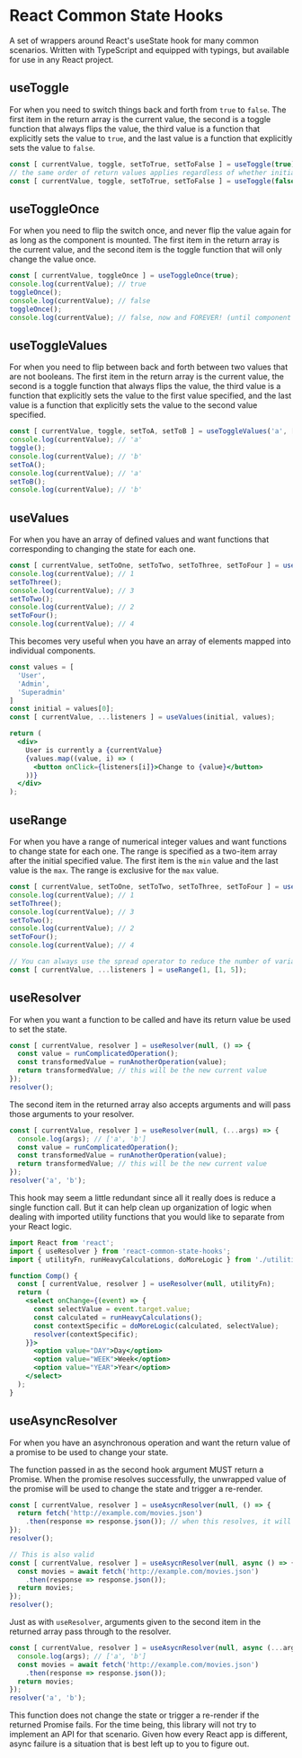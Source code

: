# React Common State Hooks

A set of wrappers around React's useState hook for many common scenarios.
Written with TypeScript and equipped with typings, but available for use
in any React project.

## useToggle

For when you need to switch things back and forth from `true` to `false`.
The first item in the return array is the current value, the second is a
toggle function that always flips the value, the third value is a function
that explicitly sets the value to `true`, and the last value is a function
that explicitly sets the value to `false`.

```javascript
const [ currentValue, toggle, setToTrue, setToFalse ] = useToggle(true);
// the same order of return values applies regardless of whether initially `true` or `false`
const [ currentValue, toggle, setToTrue, setToFalse ] = useToggle(false);
```

## useToggleOnce

For when you need to flip the switch once, and never flip the value again
for as long as the component is mounted. The first item in the return array
is the current value, and the second item is the toggle function that will
only change the value once.

```javascript
const [ currentValue, toggleOnce ] = useToggleOnce(true);
console.log(currentValue); // true
toggleOnce();
console.log(currentValue); // false
toggleOnce();
console.log(currentValue); // false, now and FOREVER! (until component is unmounted)
```

## useToggleValues

For when you need to flip between back and forth between two values that
are not booleans. The first item in the return array is the current value,
the second is a toggle function that always flips the value, the third value
is a function that explicitly sets the value to the first value specified,
and the last value is a function that explicitly sets the value to the second
value specified.

```javascript
const [ currentValue, toggle, setToA, setToB ] = useToggleValues('a', ['a', 'b']);
console.log(currentValue); // 'a'
toggle();
console.log(currentValue); // 'b'
setToA();
console.log(currentValue); // 'a'
setToB();
console.log(currentValue); // 'b'
```

## useValues

For when you have an array of defined values and want functions that
corresponding to changing the state for each one.

```javascript
const [ currentValue, setToOne, setToTwo, setToThree, setToFour ] = useValues(1, [1, 2, 3, 4]);
console.log(currentValue); // 1
setToThree();
console.log(currentValue); // 3
setToTwo();
console.log(currentValue); // 2
setToFour();
console.log(currentValue); // 4
```

This becomes very useful when you have an array of elements mapped
into individual components.

```jsx
const values = [
  'User',
  'Admin',
  'Superadmin'
]
const initial = values[0];
const [ currentValue, ...listeners ] = useValues(initial, values);

return (
  <div>
    User is currently a {currentValue}
    {values.map((value, i) => (
      <button onClick={listeners[i]}>Change to {value}</button>
    ))}
  </div>
);
```

## useRange

For when you have a range of numerical integer values and want functions
to change state for each one. The range is specified as a two-item array
after the initial specified value. The first item is the `min` value
and the last value is the `max`. The range is exclusive for the `max` value.

```javascript
const [ currentValue, setToOne, setToTwo, setToThree, setToFour ] = useRange(1, [1, 5]);
console.log(currentValue); // 1
setToThree();
console.log(currentValue); // 3
setToTwo();
console.log(currentValue); // 2
setToFour();
console.log(currentValue); // 4

// You can always use the spread operator to reduce the number of variables.
const [ currentValue, ...listeners ] = useRange(1, [1, 5]);
```

## useResolver

For when you want a function to be called and have its return value be used
to set the state.

```javascript
const [ currentValue, resolver ] = useResolver(null, () => {
  const value = runComplicatedOperation();
  const transformedValue = runAnotherOperation(value);
  return transformedValue; // this will be the new current value
});
resolver();
```

The second item in the returned array also accepts arguments and will pass
those arguments to your resolver.

```javascript
const [ currentValue, resolver ] = useResolver(null, (...args) => {
  console.log(args); // ['a', 'b']
  const value = runComplicatedOperation();
  const transformedValue = runAnotherOperation(value);
  return transformedValue; // this will be the new current value
});
resolver('a', 'b');
```

This hook may seem a little redundant since all it really does is
reduce a single function call. But it can help clean up organization
of logic when dealing with imported utility functions that you would
like to separate from your React logic.

```jsx
import React from 'react';
import { useResolver } from 'react-common-state-hooks';
import { utilityFn, runHeavyCalculations, doMoreLogic } from './utilities';

function Comp() {
  const [ currentValue, resolver ] = useResolver(null, utilityFn);
  return (
    <select onChange={(event) => {
      const selectValue = event.target.value;
      const calculated = runHeavyCalculations();
      const contextSpecific = doMoreLogic(calculated, selectValue);
      resolver(contextSpecific);
    }}>
      <option value="DAY">Day</option>
      <option value="WEEK">Week</option>
      <option value="YEAR">Year</option>
    </select>
  );
}
```

## useAsyncResolver

For when you have an asynchronous operation and want the return value
of a promise to be used to change your state.

The function passed in as the second hook argument MUST return a Promise.
When the promise resolves successfully, the unwrapped value of the promise
will be used to change the state and trigger a re-render.

```javascript
const [ currentValue, resolver ] = useAsycnResolver(null, () => {
  return fetch('http://example.com/movies.json')
    .then(response => response.json()); // when this resolves, it will be the new value of the state
});
resolver();

// This is also valid
const [ currentValue, resolver ] = useAsycnResolver(null, async () => {
  const movies = await fetch('http://example.com/movies.json')
    .then(response => response.json());
  return movies;
});
resolver();
```

Just as with `useResolver`, arguments given to the second item in the
returned array pass through to the resolver.

```javascript
const [ currentValue, resolver ] = useAsycnResolver(null, async (...args) => {
  console.log(args); // ['a', 'b']
  const movies = await fetch('http://example.com/movies.json')
    .then(response => response.json());
  return movies;
});
resolver('a', 'b');
```

This function does not change the state or trigger a re-render if the
returned Promise fails. For the time being, this library will not try
to implement an API for that scenario. Given how every React app is
different, async failure is a situation that is best left up to you to
figure out.
